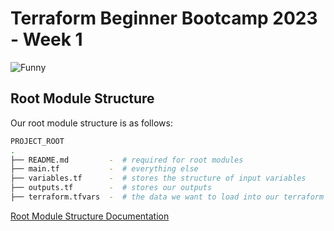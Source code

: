 # Terraform Beginner Bootcamp 2023 - Week 1

![Funny](https://github.com/vitalii-sharapov/terraform-beginner-bootcamp-2023/assets/90422092/725e9e2e-693e-4700-8bff-e36389eaa500)


## Root Module Structure

Our root module structure is as follows:

```sh
PROJECT_ROOT
.
├── README.md         -  # required for root modules
├── main.tf           -  # everything else
├── variables.tf      -  # stores the structure of input variables
├── outputs.tf        -  # stores our outputs
├── terraform.tfvars  -  # the data we want to load into our terraform project
```

[Root Module Structure Documentation](https://developer.hashicorp.com/terraform/language/modules/develop/structure)
